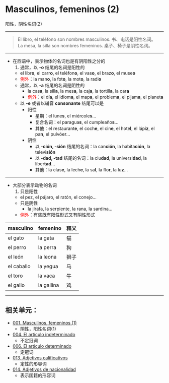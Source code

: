 # Masculinos, femeninos (2)
阳性，阴性名词(2)

----

> El libro, el teléfono son nombres masculinos. 书、电话是阳性名词。
> <br>
> La mesa, la silla son nombres femeninos. 桌子、椅子是阴性名词。

----

* 在西语中，表示物体的名词也是有阴阳性之分的
  1. 通常，以 **-o** 结尾的名词是阳性的
    * el libr**o**, el carr**o**, el teléfon**o**, el vas**o**, el braz**o**, el muse**o**
    * <font color="red">例外</font>：la man**o**, la fot**o**, la mot**o**, la radi**o**
  * 通常，以 **-a** 结尾的名词是阴性的
    * la cas**a**, la sill**a**, la mes**a**, la caj**a**, la tortill**a**, la car**a**
    * <font color="red">例外</font>：el dí**a**, el idiom**a**, el map**a**, el problem**a**, el pijam**a**, el planet**a**
  * 以 **-e** 或者以辅音 **consonante** 结尾可以是
    * 阳性
      * 星期：el lune**s**, el miércole**s**...
      * 复合名词：el paragua**s**, el cumpleaño**s**...
      * 其他：el restaurant**e**, el coch**e**, el cin**e**, el hote**l**, el lápi**z**, el pa**n**, el pulvóe**r**...
    * 阴性
      * 以 **-ción, -sión** 结尾的名词：la can**ción**, la habita**ción**, la televi**sión**
      * 以 **-dad, -tad** 结尾的名词：la ciu**dad**, la universi**dad**, la liber**tad**...
      * 其他：la clas**e**, la lech**e**, la sa**l**, la flo**r**, la lu**z**...

---

* 大部分表示动物的名词
  1. 只是阳性
    * el pez, el pájaro, el ratón, el conejo...
  * 只是阴性
    * la jirafa, la serpiente, la rana, la sardina...
  * <font color="red">例外</font>：有些既有阳性形式又有阴性形式

| masculino |femenino | 释义 |
| --- | --- | --- |
| el gato | la gata | 猫 |
| el perro | la perra | 狗 |
| el león | la leona | 狮子 |
| el caballo | la yegua | 马 |
| el toro | la vaca | 牛 |
| el gallo | la gallina | 鸡 |

----

## 相关单元：

- [001. Masculinos, femeninos (1)](001-el-hijo-la-hija.md)
  - 阴性，阳性名词(1)
- [004. El artículo indeterminado](004-un-una-unos-unas.md)
  - 不定冠词
- [006. El artículo determinado](006-el-la-los-las.md)
  - 定冠词
- [013. Adjetivos calificativos](013-un-coche-pequeño.md)
  - 定性的形容词
- [014. Adjetivos de nacionalidad](014-una-amiga-chilena.md)
  - 表示国籍的形容词
